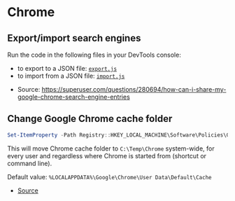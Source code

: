 # Chrome

## Export/import search engines

Run the code in the following files in your DevTools console:

- to export to a JSON file: [`export.js`](export.js)
- to import from a JSON file: [`import.js`](import.js)

* Source: https://superuser.com/questions/280694/how-can-i-share-my-google-chrome-search-engine-entries

## Change Google Chrome cache folder

```powershell
Set-ItemProperty -Path Registry::HKEY_LOCAL_MACHINE\Software\Policies\Google\Chrome -Name 'DiskCacheDir' -Value 'C:\Temp\Chrome'
```

This will move Chrome cache folder to `C:\Temp\Chrome` system-wide, for every user and regardless where Chrome is started from (shortcut or command line).

Default value: `%LOCALAPPDATA%\Google\Chrome\User Data\Default\Cache`

- [Source](http://www.chromium.org/administrators/policy-list-3#DiskCacheDir)
